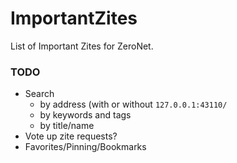 # ImportantZites
List of Important Zites for ZeroNet.

### TODO
* Search
  - by address (with or without `127.0.0.1:43110/`
  - by keywords and tags
  - by title/name
* Vote up zite requests?
* Favorites/Pinning/Bookmarks
